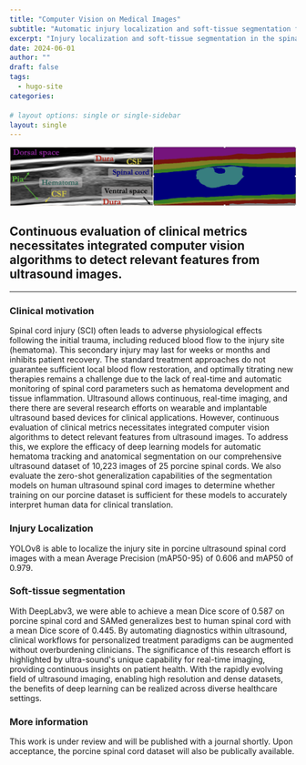 ```yaml
---
title: "Computer Vision on Medical Images"
subtitle: "Automatic injury localization and soft-tissue segmentation for spinal cord injury management"
excerpt: "Injury localization and soft-tissue segmentation in the spinal cord for continuous and automatic diagnosis."
date: 2024-06-01
author: ""
draft: false
tags:
  - hugo-site
categories:

# layout options: single or single-sidebar
layout: single
---
```


![Segmentation](segmentation.png)

## Continuous evaluation of clinical metrics necessitates integrated computer vision algorithms to detect relevant features from ultrasound images. 


---

### Clinical motivation 

Spinal cord injury (SCI) often leads to adverse physiological effects following the initial trauma, including reduced blood flow to the injury site (hematoma). This secondary injury may last for weeks or months and inhibits patient recovery. The standard treatment approaches do not guarantee sufficient local blood flow restoration, and optimally titrating new therapies remains a challenge due to the lack of real-time and automatic monitoring of spinal cord parameters such as hematoma development and tissue inflammation. Ultrasound allows continuous, real-time imaging, and there there are several research efforts on wearable and implantable ultrasound based devices for clinical applications. However, continuous evaluation of clinical metrics necessitates integrated computer vision algorithms to detect relevant features from ultrasound images. To address this, we explore the efficacy of deep learning models for automatic hematoma tracking and anatomical segmentation on our comprehensive ultrasound dataset of 10,223 images of 25 porcine spinal cords. We also evaluate the zero-shot generalization capabilities of the segmentation models on human ultrasound spinal cord images to determine whether training on our porcine dataset is sufficient for these models to accurately interpret human data for clinical translation.


### Injury Localization 
YOLOv8 is able to localize the injury site in porcine ultrasound spinal cord images with a mean Average Precision (mAP50-95) of 0.606 and mAP50 of 0.979. 

### Soft-tissue segmentation
With DeepLabv3, we were able to achieve a mean Dice score of 0.587 on porcine spinal cord and SAMed generalizes best to human spinal cord with a mean Dice score of 0.445. By automating diagnostics within ultrasound, clinical workflows for personalized treatment paradigms can be augmented without overburdening clinicians. The significance of this research effort is highlighted by ultra-sound's unique capability for real-time imaging, providing continuous insights on patient health. With the rapidly evolving field of ultrasound imaging, enabling high resolution and dense datasets, the benefits of deep learning can be realized across diverse healthcare settings. 

### More information
This work is under review and will be published with a journal shortly. Upon acceptance, the porcine spinal cord dataset will also be publically available. 

